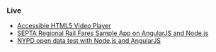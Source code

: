 <h3>Live</h3>
<ul>
<li><a href="https://github.com/dartamonov/samples/accessible-html5-video-player/public" target="blank">Accessible HTML5 Video Player</a></li>
<li><a href="http://septa1.herokuapp.com/" target="blank">SEPTA Regional Rail Fares Sample App on AngularJS and Node.js</a></li>
<li><a href="http://nypd1.herokuapp.com/" target="blank">NYPD open data test with Node.js and AngularJS</a></li>
</ul>
